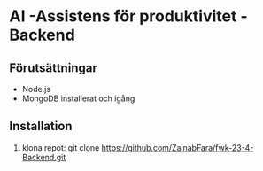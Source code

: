 #  AI -Assistens för produktivitet - Backend 

## Förutsättningar 
- Node.js 
- MongoDB installerat och igång 

## Installation

1. klona repot: 
   git clone https://github.com/ZainabFara/fwk-23-4-Backend.git

   